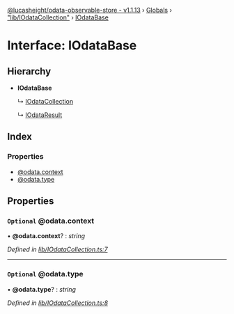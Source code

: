 [@lucasheight/odata-observable-store - v1.1.13](../README.md) › [Globals](../globals.md) › ["lib/IOdataCollection"](../modules/_lib_iodatacollection_.md) › [IOdataBase](_lib_iodatacollection_.iodatabase.md)

# Interface: IOdataBase

## Hierarchy

* **IOdataBase**

  ↳ [IOdataCollection](_lib_iodatacollection_.iodatacollection.md)

  ↳ [IOdataResult](_lib_iodatacollection_.iodataresult.md)

## Index

### Properties

* [@odata.context](_lib_iodatacollection_.iodatabase.md#optional-@odata.context)
* [@odata.type](_lib_iodatacollection_.iodatabase.md#optional-@odata.type)

## Properties

### `Optional` @odata.context

• **@odata.context**? : *string*

*Defined in [lib/IOdataCollection.ts:7](https://github.com/lucasheight/odata-observable-store/blob/c16a520b/projects/odata-observable-store/src/lib/IOdataCollection.ts#L7)*

___

### `Optional` @odata.type

• **@odata.type**? : *string*

*Defined in [lib/IOdataCollection.ts:8](https://github.com/lucasheight/odata-observable-store/blob/c16a520b/projects/odata-observable-store/src/lib/IOdataCollection.ts#L8)*
